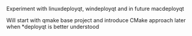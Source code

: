 Experiment with linuxdeployqt, windeployqt and in future macdeployqt

Will start with qmake base project and introduce CMake approach later when *deployqt is better understood

